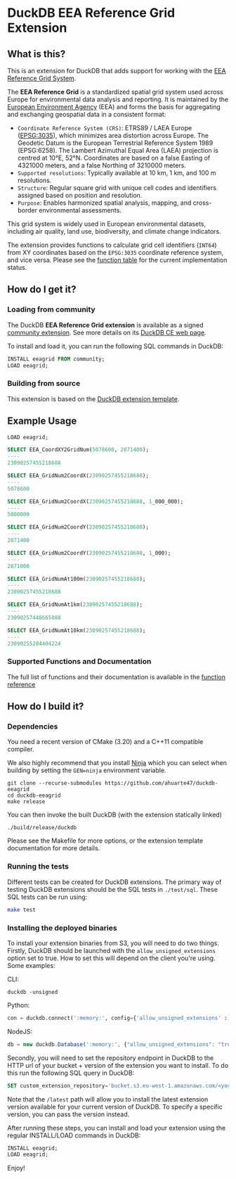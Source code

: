 # DuckDB EEA Reference Grid Extension

## What is this?

This is an extension for DuckDB that adds support for working with the [EEA Reference Grid System](https://sdi.eea.europa.eu/catalogue/srv/api/records/aac8379a-5c4e-445c-b2ef-23a6a2701ef0/attachments/eea_reference_grid_v1.pdf).

The **EEA Reference Grid** is a standardized spatial grid system used across Europe for environmental data analysis and reporting. It is maintained by the [European Environment Agency](https://www.eea.europa.eu/en) (EEA) and forms the basis for aggregating and exchanging geospatial data in a consistent format:

* `Coordinate Reference System (CRS)`: ETRS89 / LAEA Europe ([EPSG:3035](https://epsg.io/3035)), which minimizes area distortion across Europe. The Geodetic Datum is the European Terrestrial Reference System 1989 (EPSG:6258). The Lambert Azimuthal Equal Area (LAEA) projection is
centred at 10°E, 52°N. Coordinates are based on a false Easting of 4321000 meters, and a false Northing of 3210000 meters.
* `Supported resolutions`: Typically available at 10 km, 1 km, and 100 m resolutions.
* `Structure`: Regular square grid with unique cell codes and identifiers assigned based on position and resolution.
* `Purpose`: Enables harmonized spatial analysis, mapping, and cross-border environmental assessments.

This grid system is widely used in European environmental datasets, including air quality, land use, biodiversity, and climate change indicators.

The extension provides functions to calculate grid cell identifiers (`INT64`) from XY coordinates based on the `EPSG:3035` coordinate reference system, and vice versa. Please see the [function table](docs/functions.md) for the current implementation status.

## How do I get it?

### Loading from community

The DuckDB **EEA Reference Grid extension** is available as a signed [community extension](https://duckdb.org/community_extensions/list_of_extensions).
See more details on its [DuckDB CE web page](https://duckdb.org/community_extensions/extensions/eeagrid.html).

To install and load it, you can run the following SQL commands in DuckDB:

```sql
INSTALL eeagrid FROM community;
LOAD eeagrid;
```

### Building from source

This extension is based on the [DuckDB extension template](https://github.com/duckdb/extension-template).

## Example Usage

```sql
LOAD eeagrid;

SELECT EEA_CoordXY2GridNum(5078600, 2871400);
----
23090257455218688

SELECT EEA_GridNum2CoordX(23090257455218688);
----
5078600

SELECT EEA_GridNum2CoordX(23090257455218688, 1_000_000);
----
5000000

SELECT EEA_GridNum2CoordY(23090257455218688);
----
2871400

SELECT EEA_GridNum2CoordY(23090257455218688, 1_000);
----
2871000

SELECT EEA_GridNumAt100m(23090257455218688);
----
23090257455218688

SELECT EEA_GridNumAt1km(23090257455218688);
----
23090257448665088

SELECT EEA_GridNumAt10km(23090257455218688);
----
23090255284404224
```

### Supported Functions and Documentation

The full list of functions and their documentation is available in the [function reference](docs/functions.md)

## How do I build it?

### Dependencies

You need a recent version of CMake (3.20) and a C++11 compatible compiler.

We also highly recommend that you install [Ninja](https://ninja-build.org) which you can select when building by setting the `GEN=ninja` environment variable.
```
git clone --recurse-submodules https://github.com/ahuarte47/duckdb-eeagrid
cd duckdb-eeagrid
make release
```

You can then invoke the built DuckDB (with the extension statically linked)
```
./build/release/duckdb
```

Please see the Makefile for more options, or the extension template documentation for more details.

### Running the tests

Different tests can be created for DuckDB extensions. The primary way of testing DuckDB extensions should be the SQL tests in `./test/sql`. These SQL tests can be run using:

```sh
make test
```

### Installing the deployed binaries

To install your extension binaries from S3, you will need to do two things. Firstly, DuckDB should be launched with the
`allow_unsigned_extensions` option set to true. How to set this will depend on the client you're using. Some examples:

CLI:
```shell
duckdb -unsigned
```

Python:
```python
con = duckdb.connect(':memory:', config={'allow_unsigned_extensions' : 'true'})
```

NodeJS:
```js
db = new duckdb.Database(':memory:', {"allow_unsigned_extensions": "true"});
```

Secondly, you will need to set the repository endpoint in DuckDB to the HTTP url of your bucket + version of the extension
you want to install. To do this run the following SQL query in DuckDB:
```sql
SET custom_extension_repository='bucket.s3.eu-west-1.amazonaws.com/<your_extension_name>/latest';
```
Note that the `/latest` path will allow you to install the latest extension version available for your current version of
DuckDB. To specify a specific version, you can pass the version instead.

After running these steps, you can install and load your extension using the regular INSTALL/LOAD commands in DuckDB:
```sql
INSTALL eeagrid;
LOAD eeagrid;
```

Enjoy!
